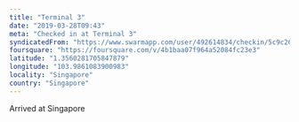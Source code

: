 ```yaml
---
title: "Terminal 3"
date: "2019-03-28T09:43"
meta: "Checked in at Terminal 3"
syndicatedFrom: "https://www.swarmapp.com/user/492614834/checkin/5c9c26babd4009002c7e04e8"
foursquare: "https://foursquare.com/v/4b1baa07f964a52084fc23e3"
latitude: "1.3560281705847879"
longitude: "103.9861083900983"
locality: "Singapore"
country: "Singapore"
---
```

Arrived at Singapore
